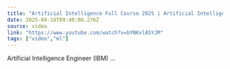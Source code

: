 ```yaml
---
title: "Artificial Intelligence Full Course 2025 | Artificial Intelligence Tutorial | AI Course |Simplilearn"
date: 2025-04-18T09:40:08.276Z
source: video
link: "https://www.youtube.com/watch?v=bYNKxlA5YJM"
tags: ["video","ml"]
---
```

Artificial Intelligence Engineer (IBM) ...
